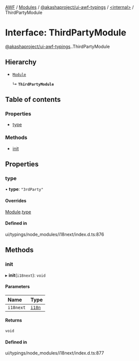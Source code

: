 [AWF](../README.md) / [Modules](../modules.md) / [@akashaproject/ui-awf-typings](../modules/akashaproject_ui_awf_typings.md) / [<internal\>](../modules/akashaproject_ui_awf_typings._internal_.md) / ThirdPartyModule

# Interface: ThirdPartyModule

[@akashaproject/ui-awf-typings](../modules/akashaproject_ui_awf_typings.md).[<internal>](../modules/akashaproject_ui_awf_typings._internal_.md).ThirdPartyModule

## Hierarchy

- [`Module`](akashaproject_ui_awf_typings._internal_.Module.md)

  ↳ **`ThirdPartyModule`**

## Table of contents

### Properties

- [type](akashaproject_ui_awf_typings._internal_.ThirdPartyModule.md#type)

### Methods

- [init](akashaproject_ui_awf_typings._internal_.ThirdPartyModule.md#init)

## Properties

### type

• **type**: ``"3rdParty"``

#### Overrides

[Module](akashaproject_ui_awf_typings._internal_.Module.md).[type](akashaproject_ui_awf_typings._internal_.Module.md#type)

#### Defined in

ui/typings/node_modules/i18next/index.d.ts:876

## Methods

### init

▸ **init**(`i18next`): `void`

#### Parameters

| Name | Type |
| :------ | :------ |
| `i18next` | [`i18n`](akashaproject_ui_awf_typings._internal_.i18n.md) |

#### Returns

`void`

#### Defined in

ui/typings/node_modules/i18next/index.d.ts:877
